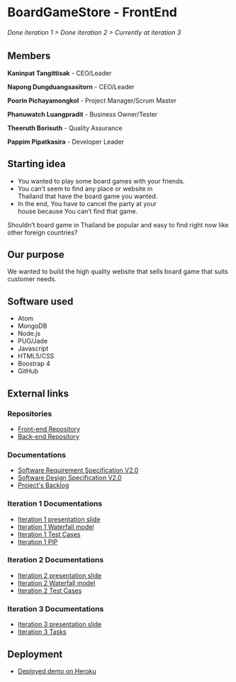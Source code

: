 # BoardGameStore - FrontEnd
###### Done iteration 1 > Done iteration 2 > Currently at iteration 3

## Members
**Kaninpat  Tangittisak** - CEO/Leader

**Napong  Dungduangsasitorn** - CEO/Leader

**Poorin  Pichayamongkol** - Project Manager/Scrum Master

**Phanuwatch  Luangpradit** - Business Owner/Tester

**Theeruth  Borisuth** - Quality Assurance

**Pappim  Pipatkasira** - Developer Leader

## Starting idea
- You wanted to play some board games with your friends.
- You can’t seem to find any place or website in   
 Thailand that have the board game you wanted.
- In the end, You have to cancel the party at your  
 house because You can’t find that game.

Shouldn’t board game in Thailand be popular and easy to find right now like other foreign countries?

## Our purpose
We wanted to build the high quality website that sells board game that suits customer needs.

## Software used
- Atom
- MongoDB
- Node.js
- PUG/Jade
- Javascript
- HTML5/CSS
- Boostrap 4
- GitHub

## External links
### Repositories
- [Front-end Repository](https://github.com/b5710546186/BoardGame_Front)
- [Back-end Repository](https://github.com/masty123/BoardGameStore_SixerDev)
### Documentations
- [Software Requirement Specification V2.0](https://docs.google.com/document/d/1b1A2Iy0eDGJNV-Sg-D-bnQBdUHCJlt9zdBSxHG-3AOw/edit?usp=sharing)
- [Software Design Specification V2.0](https://docs.google.com/document/d/195z7LRM7ebmYBl25UHglHUMC3LtOZZrJh6wl48ugL98/edit?usp=sharing)
- [Project's Backlog](https://docs.google.com/document/d/1FVCoV_1kJsOVIoAVPt4PesyzqugFo4ne4-oaJ2dlK_w/edit)
### Iteration 1 Documentations
- [Iteration 1 presentation slide](https://docs.google.com/presentation/u/2/d/1hqaxZA4v0GSOJgcaLdR1DXWyj6Q9ev2ldwfyTTCyllw)
- [Iteration 1 Waterfall model](https://docs.google.com/document/d/1H-X-ghWFYJu-4V63afunl1_AhNIjRQ0muyGmj5cXDyc/edit)
- [Iteration 1 Test Cases](https://docs.google.com/document/d/1tZGPXUkuHmUisPwu195r4R2jVQVF2BvecCBkUEB2_wI/edit#heading=h.gjdgxs)
- [Iteration 1 PIP](https://docs.google.com/document/d/1FhnZhmju9SxRTkNcT04h0g9iWIooTJhXtywPGpFeGgE/edit)
### Iteration 2 Documentations
- [Iteration 2 presentation slide](https://docs.google.com/presentation/d/1EjPmT3ndi0AXIw--zDImzgGOY30XBMg0KfASy_M5gJM/edit#slide=id.g458b520f2a_4_13)
- [Iteration 2 Waterfall model](https://docs.google.com/document/d/1truq_2NYX5EQjiUn1Pw4uZj6b1WOp1Zd4e2AYZPZC_0/edit)
- [Iteration 2 Test Cases](https://docs.google.com/document/d/1p9vvIUd_s_NE6pNBTwCEu4-dHE4RnjIUUDwpBYeqvhE/edit)
### Iteration 3 Documentations
- [Iteration 3 presentation slide](https://docs.google.com/presentation/d/17loGu9-SMV4Hdc7-1g36lKeXu5blvwvqOEjWdcRv2-8/edit)
- [Iteration 3 Tasks](https://docs.google.com/document/d/1FVCoV_1kJsOVIoAVPt4PesyzqugFo4ne4-oaJ2dlK_w/edit)

## Deployment
- [Deployed demo on Heroku](http://sixer-dev.herokuapp.com)

